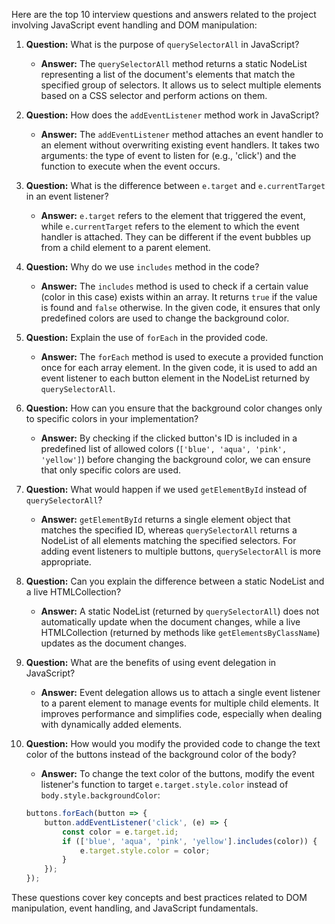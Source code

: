 Here are the top 10 interview questions and answers related to the project involving JavaScript event handling and DOM manipulation:

1. **Question:** What is the purpose of `querySelectorAll` in JavaScript?
   - **Answer:** The `querySelectorAll` method returns a static NodeList representing a list of the document's elements that match the specified group of selectors. It allows us to select multiple elements based on a CSS selector and perform actions on them.

2. **Question:** How does the `addEventListener` method work in JavaScript?
   - **Answer:** The `addEventListener` method attaches an event handler to an element without overwriting existing event handlers. It takes two arguments: the type of event to listen for (e.g., 'click') and the function to execute when the event occurs.

3. **Question:** What is the difference between `e.target` and `e.currentTarget` in an event listener?
   - **Answer:** `e.target` refers to the element that triggered the event, while `e.currentTarget` refers to the element to which the event handler is attached. They can be different if the event bubbles up from a child element to a parent element.

4. **Question:** Why do we use `includes` method in the code?
   - **Answer:** The `includes` method is used to check if a certain value (color in this case) exists within an array. It returns `true` if the value is found and `false` otherwise. In the given code, it ensures that only predefined colors are used to change the background color.

5. **Question:** Explain the use of `forEach` in the provided code.
   - **Answer:** The `forEach` method is used to execute a provided function once for each array element. In the given code, it is used to add an event listener to each button element in the NodeList returned by `querySelectorAll`.

6. **Question:** How can you ensure that the background color changes only to specific colors in your implementation?
   - **Answer:** By checking if the clicked button's ID is included in a predefined list of allowed colors (`['blue', 'aqua', 'pink', 'yellow']`) before changing the background color, we can ensure that only specific colors are used.

7. **Question:** What would happen if we used `getElementById` instead of `querySelectorAll`?
   - **Answer:** `getElementById` returns a single element object that matches the specified ID, whereas `querySelectorAll` returns a NodeList of all elements matching the specified selectors. For adding event listeners to multiple buttons, `querySelectorAll` is more appropriate.

8. **Question:** Can you explain the difference between a static NodeList and a live HTMLCollection?
   - **Answer:** A static NodeList (returned by `querySelectorAll`) does not automatically update when the document changes, while a live HTMLCollection (returned by methods like `getElementsByClassName`) updates as the document changes.

9. **Question:** What are the benefits of using event delegation in JavaScript?
   - **Answer:** Event delegation allows us to attach a single event listener to a parent element to manage events for multiple child elements. It improves performance and simplifies code, especially when dealing with dynamically added elements.

10. **Question:** How would you modify the provided code to change the text color of the buttons instead of the background color of the body?
    - **Answer:** To change the text color of the buttons, modify the event listener's function to target `e.target.style.color` instead of `body.style.backgroundColor`:

    ```javascript
    buttons.forEach(button => {
        button.addEventListener('click', (e) => {
            const color = e.target.id;
            if (['blue', 'aqua', 'pink', 'yellow'].includes(color)) {
                e.target.style.color = color;
            }
        });
    });
    ```

These questions cover key concepts and best practices related to DOM manipulation, event handling, and JavaScript fundamentals.
